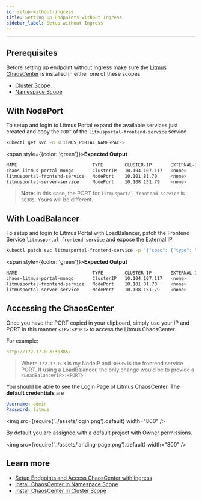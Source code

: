 ```yaml
---
id: setup-without-ingress
title: Setting up Endpoints without Ingress
sidebar_label: Setup without Ingress
---
```


---

## Prerequisites

Before setting up endpoint without Ingress make sure the [Litmus ChaosCenter](../getting-started/resources.md#chaoscenter) is installed in either one of these scopes

- [Cluster Scope](chaoscenter-cluster-scope-installation.md)
- [Namespace Scope](chaoscenter-namespace-scope-installation.md)

## **With NodePort**

To setup and login to Litmus Portal expand the available services just created and copy the `PORT` of the `litmusportal-frontend-service` service

```bash
kubectl get svc -n <LITMUS_PORTAL_NAMESPACE>
```

<span style={{color: 'green'}}><b>Expected Output</b></span>

```bash
NAME                            TYPE        CLUSTER-IP       EXTERNAL-IP   PORT(S)                         AGE
chaos-litmus-portal-mongo       ClusterIP   10.104.107.117   <none>        27017/TCP                       2m
litmusportal-frontend-service   NodePort    10.101.81.70     <none>        9091:30385/TCP                  2m
litmusportal-server-service     NodePort    10.108.151.79    <none>        9002:32456/TCP,9003:31160/TCP   2m
```

> **Note**: In this case, the PORT for `litmusportal-frontend-service` is `30385`. Yours will be different.

## **With LoadBalancer**

To setup and login to Litmus Portal with LoadBalancer, patch the Frontend Service `litmusportal-frontend-service` and expose the External IP.

```bash
kubectl patch svc litmusportal-frontend-service -p '{"spec": {"type": "LoadBalancer"}}' -n <LITMUS_PORTAL_NAMESPACE>
```

<span style={{color: 'green'}}><b>Expected Output</b></span>

```bash
NAME                            TYPE        CLUSTER-IP       EXTERNAL-IP   PORT(S)                         AGE
chaos-litmus-portal-mongo       ClusterIP   10.104.107.117   <none>        27017/TCP                       2m
litmusportal-frontend-service   NodePort    10.101.81.70     <none>        9091:30385/TCP                  2m
litmusportal-server-service     NodePort    10.108.151.79    <none>        9002:32456/TCP,9003:31160/TCP   2m
```

## **Accessing the ChaosCenter**

Once you have the PORT copied in your clipboard, simply use your IP and PORT in this manner `<IP>:<PORT>` to access the Litmus ChaosCenter.

For example:

```yaml
http://172.17.0.3:30385/
```

> Where `172.17.0.3` is my NodeIP and `30385` is the frontend service PORT. If using a LoadBalancer, the only change would be to provide a `<LoadBalancerIP>:<PORT>`

You should be able to see the Login Page of Litmus ChaosCenter. The **default credentials** are

```yaml
Username: admin
Password: litmus
```

<img src={require('../assets/login.png').default} width="800" />

By default you are assigned with a default project with Owner permissions.

<img src={require('../assets/landing-page.png').default} width="800" />

## Learn more

- [Setup Endpoints and Access ChaosCenter with Ingress](setup-with-ingress.md)
- [Install ChaosCenter in Namespace Scope](chaoscenter-namespace-scope-installation.md)
- [Install ChaosCenter in Cluster Scope](chaoscenter-cluster-scope-installation.md)

